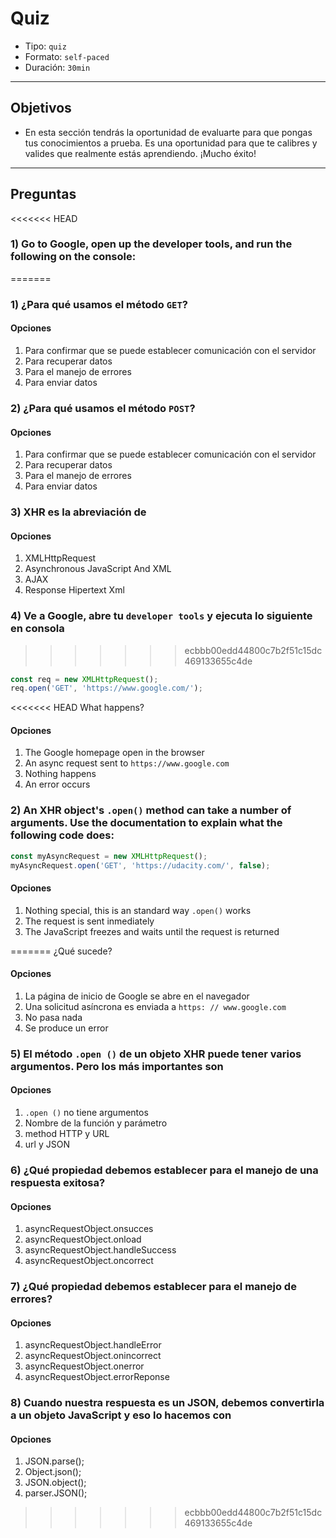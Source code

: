 # Quiz

- Tipo: `quiz`
- Formato: `self-paced`
- Duración: `30min`

***

## Objetivos

- En esta sección tendrás la oportunidad de evaluarte para que pongas tus
  conocimientos a prueba. Es una oportunidad para que te calibres y valides que
  realmente estás aprendiendo. ¡Mucho éxito!

***

## Preguntas

<<<<<<< HEAD
### 1) Go to Google, open up the developer tools, and run the following on the console:
=======
### 1) ¿Para qué usamos el método `GET`?

#### Opciones

1. Para confirmar que se puede establecer comunicación con el servidor
2. Para recuperar datos
3. Para el manejo de errores
4. Para enviar datos

<solution style="display:none;">2</solution>

### 2) ¿Para qué usamos el método `POST`?

#### Opciones

1. Para confirmar que se puede establecer comunicación con el servidor
2. Para recuperar datos
3. Para el manejo de errores
4. Para enviar datos

<solution style="display:none;">4</solution>

### 3) XHR es la abreviación de

#### Opciones

1. XMLHttpRequest
2. Asynchronous JavaScript And XML
3. AJAX
4. Response Hipertext Xml

<solution style="display:none;">1</solution>

### 4) Ve a Google, abre tu `developer tools` y ejecuta lo siguiente en consola
>>>>>>> ecbbb00edd44800c7b2f51c15dc469133655c4de

```javascript
const req = new XMLHttpRequest();
req.open('GET', 'https://www.google.com/');
```

<<<<<<< HEAD
What happens?

#### Opciones

1. The Google homepage open in the browser
2. An async request sent to `https://www.google.com`
3. Nothing happens
4. An error occurs

<solution style="display:none;">3</solution>

<!-- 

Explanation:

The XHR's .open() method does not actually send the request! It sets the stage and gives the object the info it will need when the request is actually sent. A bit anti-climactic… So let's actually send the request!

-->

### 2) An XHR object's `.open()` method can take a number of arguments. Use the documentation to explain what the following code does:

```javascript
const myAsyncRequest = new XMLHttpRequest();
myAsyncRequest.open('GET', 'https://udacity.com/', false);
```

#### Opciones

1. Nothing special, this is an standard way `.open()` works
2. The request is sent inmediately
3. The JavaScript freezes and waits until the request is returned

<solution style="display:none;">3</solution>

<!--

Explanation:

Passing false as the third option makes the XHR request become a synchronous one. This will cause the JavaScript engine to pause and wait until the request is returned before continuing - this "pause and wait" is also called "blocking". This is a terrible idea and completely defeats the purpose for having an asynchronous behavior. Make sure you never set your XHR objects this way! Instead, either pass true as the 3rd argument or leave it blank (which makes it default to true).'

-->
=======
¿Qué sucede?

#### Opciones

1. La página de inicio de Google se abre en el navegador
2. Una solicitud asíncrona es enviada a `https: // www.google.com`
3. No pasa nada
4. Se produce un error

<solution style="display:none;">3</solution>

<!--

Explanation:

The XHR's .open() method does not actually send the request! It sets the stage
and gives the object the info it will need when the request is actually sent.
bit anti-climactic… So let's actually send the request!

-->

### 5) El método `.open ()` de un objeto XHR puede tener varios argumentos. Pero los más importantes son

#### Opciones

1. `.open ()` no tiene argumentos
2. Nombre de la función y parámetro
3. method HTTP y URL
4. url y JSON

<solution style="display:none;">3</solution>

### 6) ¿Qué propiedad debemos establecer para el manejo de una respuesta exitosa?

#### Opciones

1. asyncRequestObject.onsucces
2. asyncRequestObject.onload
3. asyncRequestObject.handleSuccess
4. asyncRequestObject.oncorrect

<solution style="display:none;">2</solution>

### 7) ¿Qué propiedad debemos establecer para el manejo de errores?

#### Opciones

1. asyncRequestObject.handleError
2. asyncRequestObject.onincorrect
3. asyncRequestObject.onerror
4. asyncRequestObject.errorReponse

<solution style="display:none;">3</solution>

### 8) Cuando nuestra respuesta es un JSON, debemos convertirla a un objeto JavaScript y eso lo hacemos con

#### Opciones

1. JSON.parse();
2. Object.json();
3. JSON.object();
4. parser.JSON();

<solution style="display:none;">1</solution>
>>>>>>> ecbbb00edd44800c7b2f51c15dc469133655c4de
